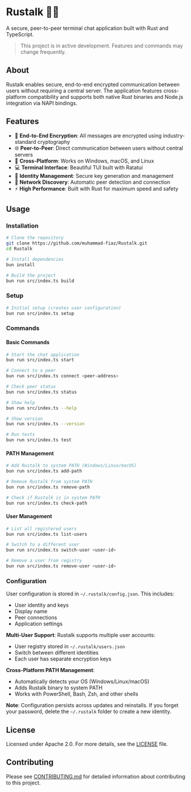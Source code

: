 # Rustalk 🦀💬

A secure, peer-to-peer terminal chat application built with Rust and TypeScript.

> This project is in active development. Features and commands may change frequently.


## About

Rustalk enables secure, end-to-end encrypted communication between users without requiring a central server. The application features cross-platform compatibility and supports both native Rust binaries and Node.js integration via NAPI bindings.

## Features

- 🔐 **End-to-End Encryption**: All messages are encrypted using industry-standard cryptography
- 🌐 **Peer-to-Peer**: Direct communication between users without central servers
- 🚀 **Cross-Platform**: Works on Windows, macOS, and Linux
- 💻 **Terminal Interface**: Beautiful TUI built with Ratatui
- 🔑 **Identity Management**: Secure key generation and management
- 📡 **Network Discovery**: Automatic peer detection and connection
- ⚡ **High Performance**: Built with Rust for maximum speed and safety

## Usage

### Installation

```bash
# Clone the repository
git clone https://github.com/muhammad-fiaz/Rustalk.git
cd Rustalk

# Install dependencies
bun install

# Build the project
bun run src/index.ts build
```

### Setup

```bash
# Initial setup (creates user configuration)
bun run src/index.ts setup
```

### Commands

#### Basic Commands
```bash
# Start the chat application
bun run src/index.ts start

# Connect to a peer
bun run src/index.ts connect <peer-address>

# Check peer status
bun run src/index.ts status

# Show help
bun run src/index.ts --help

# Show version
bun run src/index.ts --version

# Run tests
bun run src/index.ts test
```

#### PATH Management
```bash
# Add Rustalk to system PATH (Windows/Linux/macOS)
bun run src/index.ts add-path

# Remove Rustalk from system PATH
bun run src/index.ts remove-path

# Check if Rustalk is in system PATH
bun run src/index.ts check-path
```

#### User Management
```bash
# List all registered users
bun run src/index.ts list-users

# Switch to a different user
bun run src/index.ts switch-user <user-id>

# Remove a user from registry
bun run src/index.ts remove-user <user-id>
```

### Configuration

User configuration is stored in `~/.rustalk/config.json`. This includes:
- User identity and keys
- Display name
- Peer connections
- Application settings

**Multi-User Support**: Rustalk supports multiple user accounts:
- User registry stored in `~/.rustalk/users.json`
- Switch between different identities
- Each user has separate encryption keys

**Cross-Platform PATH Management**: 
- Automatically detects your OS (Windows/Linux/macOS)
- Adds Rustalk binary to system PATH
- Works with PowerShell, Bash, Zsh, and other shells

**Note**: Configuration persists across updates and reinstalls. If you forget your password, delete the `~/.rustalk` folder to create a new identity.

## License

Licensed under Apache 2.0. For more details, see the [LICENSE](LICENSE) file.

## Contributing

Please see [CONTRIBUTING.md](CONTRIBUTING.md) for detailed information about contributing to this project.
